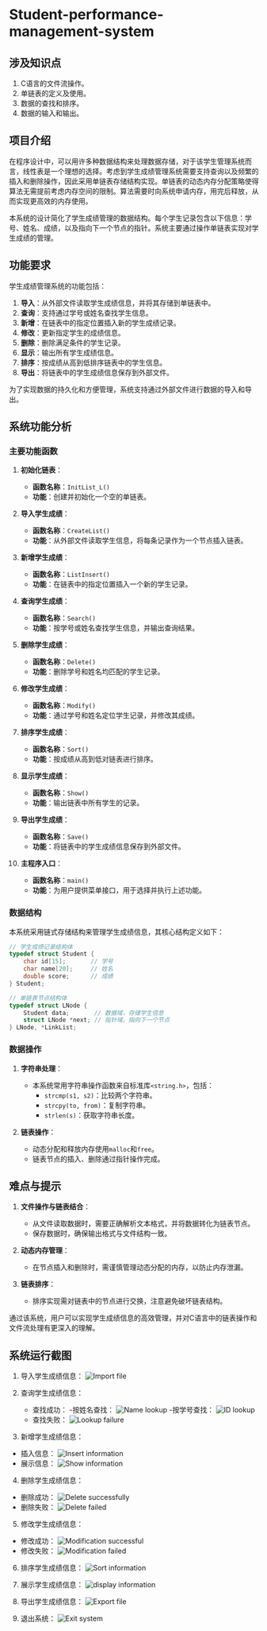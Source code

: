 # Student-performance-management-system

## 涉及知识点
1. C语言的文件流操作。
2. 单链表的定义及使用。
3. 数据的查找和排序。
4. 数据的输入和输出。

## 项目介绍
在程序设计中，可以用许多种数据结构来处理数据存储，对于该学生管理系统而言，线性表是一个理想的选择。考虑到学生成绩管理系统需要支持查询以及频繁的插入和删除操作，因此采用单链表存储结构实现。单链表的动态内存分配策略使得算法无需提前考虑内存空间的限制。算法需要时向系统申请内存，用完后释放，从而实现更高效的内存使用。

本系统的设计简化了学生成绩管理的数据结构。每个学生记录包含以下信息：学号、姓名、成绩，以及指向下一个节点的指针。系统主要通过操作单链表实现对学生成绩的管理。

## 功能要求
学生成绩管理系统的功能包括：

1. **导入**：从外部文件读取学生成绩信息，并将其存储到单链表中。
2. **查询**：支持通过学号或姓名查找学生信息。
3. **新增**：在链表中的指定位置插入新的学生成绩记录。
4. **修改**：更新指定学生的成绩信息。
5. **删除**：删除满足条件的学生记录。
6. **显示**：输出所有学生成绩信息。
7. **排序**：按成绩从高到低排序链表中的学生信息。
8. **导出**：将链表中的学生成绩信息保存到外部文件。

为了实现数据的持久化和方便管理，系统支持通过外部文件进行数据的导入和导出。

## 系统功能分析

### 主要功能函数

1. **初始化链表**：
   - **函数名称**：`InitList_L()`
   - **功能**：创建并初始化一个空的单链表。

2. **导入学生成绩**：
   - **函数名称**：`CreateList()`
   - **功能**：从外部文件读取学生信息，将每条记录作为一个节点插入链表。

3. **新增学生成绩**：
   - **函数名称**：`ListInsert()`
   - **功能**：在链表中的指定位置插入一个新的学生记录。

4. **查询学生成绩**：
   - **函数名称**：`Search()`
   - **功能**：按学号或姓名查找学生信息，并输出查询结果。

5. **删除学生成绩**：
   - **函数名称**：`Delete()`
   - **功能**：删除学号和姓名均匹配的学生记录。

6. **修改学生成绩**：
   - **函数名称**：`Modify()`
   - **功能**：通过学号和姓名定位学生记录，并修改其成绩。

7. **排序学生成绩**：
   - **函数名称**：`Sort()`
   - **功能**：按成绩从高到低对链表进行排序。

8. **显示学生成绩**：
   - **函数名称**：`Show()`
   - **功能**：输出链表中所有学生的记录。

9. **导出学生成绩**：
   - **函数名称**：`Save()`
   - **功能**：将链表中的学生成绩信息保存到外部文件。

10. **主程序入口**：
    - **函数名称**：`main()`
    - **功能**：为用户提供菜单接口，用于选择并执行上述功能。

### 数据结构
本系统采用链式存储结构来管理学生成绩信息，其核心结构定义如下：
```c
// 学生成绩记录结构体
typedef struct Student {
    char id[15];       // 学号
    char name[20];     // 姓名
    double score;      // 成绩
} Student;

// 单链表节点结构体
typedef struct LNode {
    Student data;       // 数据域，存储学生信息
    struct LNode *next; // 指针域，指向下一个节点
} LNode, *LinkList;
```

### 数据操作
1. **字符串处理**：
   - 本系统常用字符串操作函数来自标准库`<string.h>`，包括：
     - `strcmp(s1, s2)`：比较两个字符串。
     - `strcpy(to, from)`：复制字符串。
     - `strlen(s)`：获取字符串长度。

2. **链表操作**：
   - 动态分配和释放内存使用`malloc`和`free`。
   - 链表节点的插入、删除通过指针操作完成。

## 难点与提示

1. **文件操作与链表结合**：
   - 从文件读取数据时，需要正确解析文本格式，并将数据转化为链表节点。
   - 保存数据时，确保输出格式与文件结构一致。

2. **动态内存管理**：
   - 在节点插入和删除时，需谨慎管理动态分配的内存，以防止内存泄漏。

3. **链表排序**：
   - 排序实现需对链表中的节点进行交换，注意避免破坏链表结构。

通过该系统，用户可以实现学生成绩信息的高效管理，并对C语言中的链表操作和文件流处理有更深入的理解。


## 系统运行截图
1. 导入学生成绩信息：
![Import file](<Screenshot_of_running_results/1. 导入文件.png>)

2. 查询学生成绩信息：
   - 查找成功：
      -按姓名查找：
       ![Name lookup](<Screenshot_of_running_results/2. 姓名查找.png>)
      -按学号查找：
       ![ID lookup](<Screenshot_of_running_results/2. 学号查找.png>)
   - 查找失败：
      ![Lookup failure](<Screenshot_of_running_results/2. 查找失败.png>)

3. 新增学生成绩信息：
- 插入信息：
  ![Insert information](<Screenshot_of_running_results/3. 插入信息.png>)
- 展示信息：
 ![Show information](<Screenshot_of_running_results/3.7. 展示信息.png>)

4. 删除学生成绩信息：
- 删除成功：
  ![Delete successfully](<Screenshot_of_running_results/4. 删除信息.png>)
- 删除失败：
  ![Delete failed](<Screenshot_of_running_results/4. 删除失败.png>)

5. 修改学生成绩信息：
- 修改成功：
  ![Modification successful](<Screenshot_of_running_results/5. 修改成功.png>)
- 修改失败：
 ![Modification failed](<Screenshot_of_running_results/5. 修改失败.png>)

6. 排序学生成绩信息：
![Sort information](<Screenshot_of_running_results/6. 排序.png>)

7. 展示学生成绩信息：
![display information](<Screenshot_of_running_results/7. 展示信息.png>)

8. 导出学生成绩信息：
![Export file](<Screenshot_of_running_results/8. 导出文件.png>)

0. 退出系统：
![Exit system](<Screenshot_of_running_results/0. 退出系统.png>)